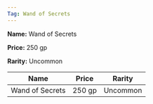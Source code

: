 ```yaml
---
Tag: Wand of Secrets
---
```


**Name:** Wand of Secrets

**Price:** 250 gp

**Rarity:** Uncommon

| Name     | Price     | Rarity     |
| -------- | --------- | ---------- |
| Wand of Secrets | 250 gp | Uncommon |
